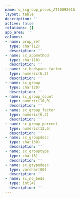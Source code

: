 ```yaml
---
name: u_scgroup_props_AT10092015
layout: table
description: ''
active: false
relations: []
app_area: ''
columns:
- name: prop_ref
  type: char(12)
  description: ''
- name: sc_appmethod
  type: char(10)
  description: ''
- name: sc_bedspace_factor
  type: numeric(6,2)
  description: ''
- name: sc_group
  type: char(20)
  description: ''
- name: sc_group_count
  type: numeric(10,0)
  description: ''
- name: sc_group_factor
  type: numeric(6,2)
  description: ''
- name: sc_group_percent
  type: numeric(12,6)
  description: ''
- name: sc_groupdesc
  type: char(50)
  description: ''
- name: sc_grouptype
  type: char(3)
  description: ''
- name: sc_gtypedesc
  type: varchar(80)
  description: ''
- name: sc_no_beds
  type: int(4)
  description: ''
---
```



